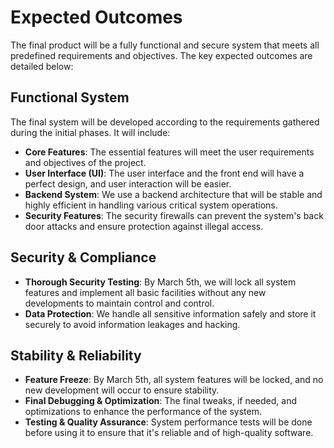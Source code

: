 # Expected Outcomes

The final product will be a fully functional and secure system that meets all predefined requirements and objectives. The key expected outcomes are detailed below:

## Functional System
The final system will be developed according to the requirements gathered during the initial phases. It will include:
- **Core Features**: The essential features will meet the user requirements and objectives of the project.
- **User Interface (UI)**: The user interface and the front end will have a perfect design, and user interaction will be easier.
- **Backend System**: We use a backend architecture that will be stable and highly efficient in handling various critical system operations.
- **Security Features**: The security firewalls can prevent the system's back door attacks and ensure protection against illegal access.
  
## Security & Compliance
- **Thorough Security Testing**: By March 5th, we will lock all system features and implement all basic facilities without any new developments to maintain control and control.
- **Data Protection**: We handle all sensitive information safely and store it securely to avoid information leakages and hacking.
  
## Stability & Reliability
- **Feature Freeze**: By March 5th, all system features will be locked, and no new development will occur to ensure stability.
- **Final Debugging & Optimization**: The final tweaks, if needed, and optimizations to enhance the performance of the system.
- **Testing & Quality Assurance**: System performance tests will be done before using it to ensure that it's reliable and of high-quality software.
